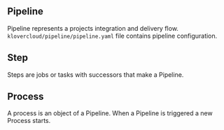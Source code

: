 ## Pipeline
Pipeline represents a projects integration and delivery flow. ```klovercloud/pipeline/pipeline.yaml``` file contains pipeline configuration.
## Step
Steps are jobs or tasks with successors that make a Pipeline.
## Process 
A process is an object of a Pipeline. When a Pipeline is triggered a new Process starts.
